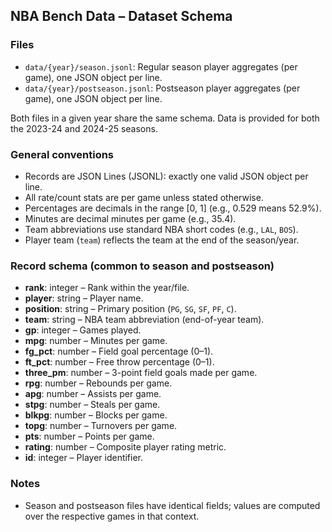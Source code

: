 ## NBA Bench Data – Dataset Schema

### Files
- `data/{year}/season.jsonl`: Regular season player aggregates (per game), one JSON object per line.
- `data/{year}/postseason.jsonl`: Postseason player aggregates (per game), one JSON object per line.

Both files in a given year share the same schema. Data is provided for both the 2023-24 and 2024-25 seasons.

### General conventions
- Records are JSON Lines (JSONL): exactly one valid JSON object per line.
- All rate/count stats are per game unless stated otherwise.
- Percentages are decimals in the range [0, 1] (e.g., 0.529 means 52.9%).
- Minutes are decimal minutes per game (e.g., 35.4).
- Team abbreviations use standard NBA short codes (e.g., `LAL`, `BOS`).
- Player team (`team`) reflects the team at the end of the season/year.

### Record schema (common to season and postseason)
- **rank**: integer – Rank within the year/file.
- **player**: string – Player name.
- **position**: string – Primary position (`PG`, `SG`, `SF`, `PF`, `C`).
- **team**: string – NBA team abbreviation (end-of-year team).
- **gp**: integer – Games played.
- **mpg**: number – Minutes per game.
- **fg_pct**: number – Field goal percentage (0–1).
- **ft_pct**: number – Free throw percentage (0–1).
- **three_pm**: number – 3-point field goals made per game.
- **rpg**: number – Rebounds per game.
- **apg**: number – Assists per game.
- **stpg**: number – Steals per game.
- **blkpg**: number – Blocks per game.
- **topg**: number – Turnovers per game.
- **pts**: number – Points per game.
- **rating**: number – Composite player rating metric.
- **id**: integer – Player identifier.

### Notes
- Season and postseason files have identical fields; values are computed over the respective games in that context.
